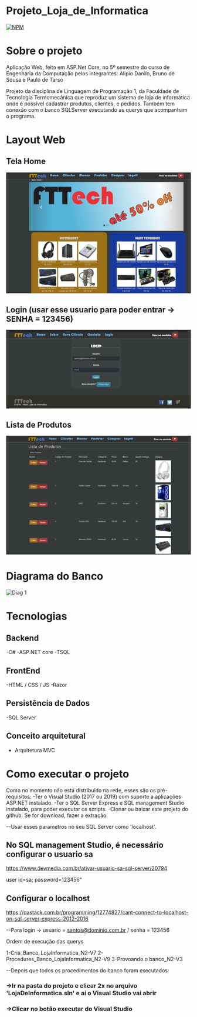 # Projeto_Loja_de_Informatica
[![NPM](https://img.shields.io/npm/l/react)](https://github.com/brunoclaumari/Projeto_Loja_de_Informatica/blob/master/LICENSE)
# Sobre o projeto

Aplicação Web, feita em ASP.Net Core, no 5º semestre do curso de Engenharia da Computação pelos integrantes: 
Alipio Danilo, Bruno de Sousa e Paulo de Tarso

Projeto da disciplina de Linguagem de Programação 1, da Faculdade de Tecnologia Termomecânica que reproduz um sistema de loja de informática onde é possível cadastrar produtos, clientes, e pedidos. Também tem conexão com o banco SQLServer executando as querys que acompanham o programa.

# Layout Web
## Tela Home
![Web 1](https://github.com/brunoclaumari/Projeto_Loja_de_Informatica/blob/master/assets/home.png)

## Login (usar esse usuario para poder entrar -> SENHA = 123456)
![Web 2](https://github.com/brunoclaumari/Projeto_Loja_de_Informatica/blob/master/assets/login.png)

## Lista de Produtos
![Web 3](https://github.com/brunoclaumari/Projeto_Loja_de_Informatica/blob/master/assets/lista_produtos.png)

# Diagrama do Banco
![Diag 1](https://github.com/brunoclaumari/Projeto_Loja_de_Informatica/blob/master/assets/DIAGRAMA%20LOJA%20DE%20INFORM%C3%81TICA.png)

# Tecnologias 
## Backend
-C# 
-ASP.NET core
-TSQL

## FrontEnd
-HTML / CSS / JS
-Razor

## Persistência de Dados
-SQL Server

## Conceito arquitetural
- Arquitetura MVC

# Como executar o projeto

Como no momento não está distribuído na rede, esses são os pré-requisitos:
-Ter o Visual Studio (2017 ou 2019) com suporte a aplicações ASP.NET instalado.
-Ter o SQL Server Express e SQL management Studio instalado, para poder executar os scripts.
-Clonar ou baixar este projeto do github. Se for download, fazer a extração.

--Usar esses parametros no seu SQL Server como 'localhost'. 
## No SQL management Studio, é necessário configurar o usuario sa 
https://www.devmedia.com.br/ativar-usuario-sa-sql-server/20794

user id=sa; 
password=123456"

## Configurar o localhost
https://qastack.com.br/programming/12774827/cant-connect-to-localhost-on-sql-server-express-2012-2016

--Para login -> usuario = santos@dominio.com.br / senha = 123456

Ordem de execução das querys

1-Cria_Banco_LojaInformatica_N2-V7
2-Procedures_Banco_LojaInformatica_N2-V9
3-Provoando o banco_N2-V3

--Depois que todos os procedimentos do banco foram executados: 

### ->Ir na pasta do projeto e clicar 2x no arquivo 'LojaDeInformatica.sln' e aí o Visual Studio vai abrir
### ->Clicar no botão executar do Visual Studio





